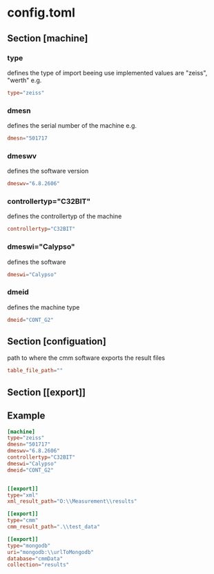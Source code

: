 # config.toml

## Section \[machine\] 

### type
defines the type of import beeing use 
implemented values are "zeiss", "werth" e.g.
``` toml
type="zeiss"
```


### dmesn
defines the serial number of the machine e.g.
``` toml
dmesn="501717
```

### dmeswv
defines the software version
``` toml
dmeswv="6.8.2606"
```

### controllertyp="C32BIT"
defines the controllertyp of the machine
``` toml
controllertyp="C32BIT"
```

### dmeswi="Calypso"
defines the software
``` toml
dmeswi="Calypso"
```

### dmeid
defines the machine type
``` toml
dmeid="CONT_G2"
```


## Section \[configuation\]
path to where the cmm software exports the result files
``` toml
table_file_path=""
```


## Section \[\[export\]\]



## Example
``` toml
[machine]
type="zeiss"
dmesn="501717"
dmeswv="6.8.2606"
controllertyp="C32BIT"
dmeswi="Calypso"
dmeid="CONT_G2"


[[export]]
type="xml"
xml_result_path="O:\\Measurement\\results"

[[export]]
type="cmm"
cmm_result_path=".\\test_data"

[[export]]
type="mongodb"
uri="mongodb:\\urlToMongodb"
database="cmmData"
collection="results"

```